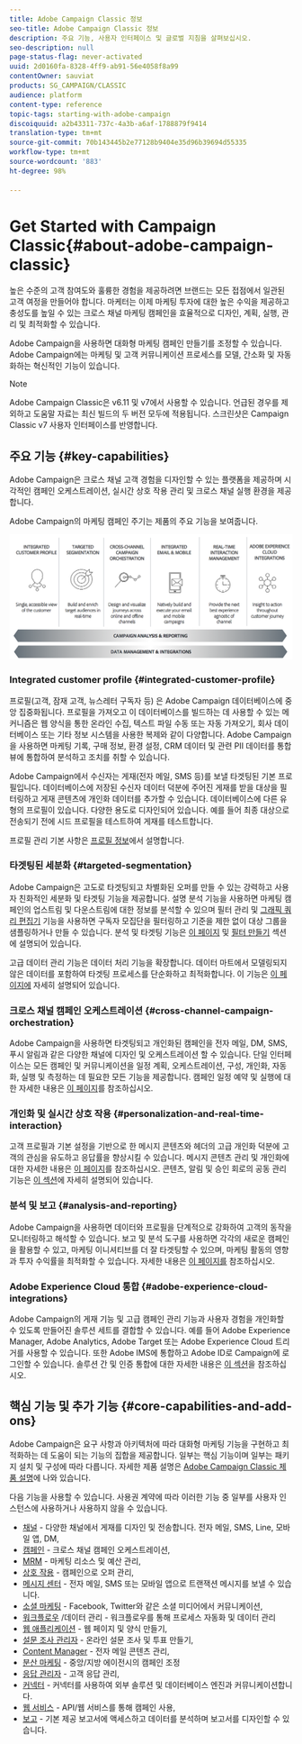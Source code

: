 ```yaml
---
title: Adobe Campaign Classic 정보
seo-title: Adobe Campaign Classic 정보
description: 주요 기능, 사용자 인터페이스 및 글로벌 지침을 살펴보십시오.
seo-description: null
page-status-flag: never-activated
uuid: 2d0160fa-8328-4ff9-ab91-56e4058f8a99
contentOwner: sauviat
products: SG_CAMPAIGN/CLASSIC
audience: platform
content-type: reference
topic-tags: starting-with-adobe-campaign
discoiquuid: a2b43311-737c-4a3b-a6af-1788879f9414
translation-type: tm+mt
source-git-commit: 70b143445b2e77128b9404e35d96b39694d55335
workflow-type: tm+mt
source-wordcount: '883'
ht-degree: 98%

---
```



# Get Started with Campaign Classic{#about-adobe-campaign-classic}

높은 수준의 고객 참여도와 훌륭한 경험을 제공하려면 브랜드는 모든 접점에서 일관된 고객 여정을 만들어야 합니다. 마케터는 이제 마케팅 투자에 대한 높은 수익을 제공하고 충성도를 높일 수 있는 크로스 채널 마케팅 캠페인을 효율적으로 디자인, 계획, 실행, 관리 및 최적화할 수 있습니다.

Adobe Campaign을 사용하면 대화형 마케팅 캠페인 만들기를 조정할 수 있습니다. Adobe Campaign에는 마케팅 및 고객 커뮤니케이션 프로세스를 모델, 간소화 및 자동화하는 혁신적인 기능이 있습니다.

>[!NOTE]
>
>Adobe Campaign Classic은 v6.11 및 v7에서 사용할 수 있습니다. 언급된 경우를 제외하고 도움말 자료는 최신 빌드의 두 버전 모두에 적용됩니다. 스크린샷은 Campaign Classic v7 사용자 인터페이스를 반영합니다.

## 주요 기능 {#key-capabilities}

Adobe Campaign은 크로스 채널 고객 경험을 디자인할 수 있는 플랫폼을 제공하며 시각적인 캠페인 오케스트레이션, 실시간 상호 작용 관리 및 크로스 채널 실행 환경을 제공합니다.

Adobe Campaign의 마케팅 캠페인 주기는 제품의 주요 기능을 보여줍니다.

![](assets/d_ncs_user_emarketing.png)

### Integrated customer profile {#integrated-customer-profile}

프로필(고객, 잠재 고객, 뉴스레터 구독자 등) 은 Adobe Campaign 데이터베이스에 중앙 집중화됩니다. 프로필을 가져오고 이 데이터베이스를 빌드하는 데 사용할 수 있는 메커니즘은 웹 양식을 통한 온라인 수집, 텍스트 파일 수동 또는 자동 가져오기, 회사 데이터베이스 또는 기타 정보 시스템을 사용한 복제와 같이 다양합니다. Adobe Campaign을 사용하면 마케팅 기록, 구매 정보, 환경 설정, CRM 데이터 및 관련 PII 데이터를 통합 뷰에 통합하여 분석하고 조치를 취할 수 있습니다.

Adobe Campaign에서 수신자는 게재(전자 메일, SMS 등)를 보낼 타겟팅된 기본 프로필입니다. 데이터베이스에 저장된 수신자 데이터 덕분에 주어진 게재를 받을 대상을 필터링하고 게재 콘텐츠에 개인화 데이터를 추가할 수 있습니다. 데이터베이스에 다른 유형의 프로필이 있습니다. 다양한 용도로 디자인되어 있습니다. 예를 들어 최종 대상으로 전송되기 전에 시드 프로필을 테스트하여 게재를 테스트합니다.

프로필 관리 기본 사항은 [프로필 정보](../../platform/using/about-profiles.md)에서 설명합니다.

### 타겟팅된 세분화 {#targeted-segmentation}

Adobe Campaign은 고도로 타겟팅되고 차별화된 오퍼를 만들 수 있는 강력하고 사용자 친화적인 세분화 및 타겟팅 기능을 제공합니다. 설명 분석 기능을 사용하면 마케팅 캠페인의 업스트림 및 다운스트림에 대한 정보를 분석할 수 있으며 필터 관리 및 [그래픽 쿼리 편집기](../../platform/using/about-queries-in-campaign.md) 기능을 사용하면 구독자 모집단을 필터링하고 기준을 제한 없이 대상 그룹을 샘플링하거나 만들 수 있습니다. 분석 및 타겟팅 기능은 [이 페이지](../../reporting/using/about-descriptive-analysis.md) 및 [필터 만들기](../../platform/using/creating-filters.md) 섹션에 설명되어 있습니다.

고급 데이터 관리 기능은 데이터 처리 기능을 확장합니다. 데이터 마트에서 모델링되지 않은 데이터를 포함하여 타겟팅 프로세스를 단순화하고 최적화합니다. 이 기능은 [이 페이지에](../../workflow/using/targeting-data.md#data-management) 자세히 설명되어 있습니다.

### 크로스 채널 캠페인 오케스트레이션 {#cross-channel-campaign-orchestration}

Adobe Campaign을 사용하면 타겟팅되고 개인화된 캠페인을 전자 메일, DM, SMS, 푸시 알림과 같은 다양한 채널에 디자인 및 오케스트레이션 할 수 있습니다. 단일 인터페이스는 모든 캠페인 및 커뮤니케이션을 일정 계획, 오케스트레이션, 구성, 개인화, 자동화, 실행 및 측정하는 데 필요한 모든 기능을 제공합니다. 캠페인 일정 예약 및 실행에 대한 자세한 내용은 [이 페이지](../../campaign/using/setting-up-marketing-campaigns.md)를 참조하십시오.

### 개인화 및 실시간 상호 작용 {#personalization-and-real-time-interaction}

고객 프로필과 기본 설정을 기반으로 한 메시지 콘텐츠와 헤더의 고급 개인화 덕분에 고객의 관심을 유도하고 응답률을 향상시킬 수 있습니다. 메시지 콘텐츠 관리 및 개인화에 대한 자세한 내용은 [이 페이지](../../delivery/using/about-personalization.md)를 참조하십시오. 콘텐츠, 알림 및 승인 회로의 공동 관리 기능은 [이 섹션](../../campaign/using/about-marketing-resource-management.md)에 자세히 설명되어 있습니다.

### 분석 및 보고 {#analysis-and-reporting}

Adobe Campaign을 사용하면 데이터와 프로필을 단계적으로 강화하여 고객의 동작을 모니터링하고 해석할 수 있습니다. 보고 및 분석 도구를 사용하면 각각의 새로운 캠페인을 활용할 수 있고, 마케팅 이니셔티브를 더 잘 타겟팅할 수 있으며, 마케팅 활동의 영향과 투자 수익률을 최적화할 수 있습니다. 자세한 내용은 [이 페이지를](../../reporting/using/delivery-reports.md) 참조하십시오.

### Adobe Experience Cloud 통합 {#adobe-experience-cloud-integrations}

Adobe Campaign의 게재 기능 및 고급 캠페인 관리 기능과 사용자 경험을 개인화할 수 있도록 만들어진 솔루션 세트를 결합할 수 있습니다. 예를 들어 Adobe Experience Manager, Adobe Analytics, Adobe Target 또는 Adobe Experience Cloud 트리거를 사용할 수 있습니다. 또한 Adobe IMS에 통합하고 Adobe ID로 Campaign에 로그인할 수 있습니다. 솔루션 간 및 인증 통합에 대한 자세한 내용은 [이 섹션](../../integrations/using/about-adobe-id.md)을 참조하십시오.

## 핵심 기능 및 추가 기능 {#core-capabilities-and-add-ons}

Adobe Campaign은 요구 사항과 아키텍처에 따라 대화형 마케팅 기능을 구현하고 최적화하는 데 도움이 되는 기능의 집합을 제공합니다. 일부는 핵심 기능이며 일부는 패키지 설치 및 구성에 따라 다릅니다. 자세한 제품 설명은 [Adobe Campaign Classic 제품 설명](https://helpx.adobe.com/legal/product-descriptions/adobe-campaign-classic—product-description.html)에 나와 있습니다.

다음 기능을 사용할 수 있습니다. 사용권 계약에 따라 이러한 기능 중 일부를 사용자 인스턴스에 사용하거나 사용하지 않을 수 있습니다.

* [채널](../../delivery/using/steps-about-delivery-creation-steps.md) - 다양한 채널에서 게재를 디자인 및 전송합니다. 전자 메일, SMS, Line, 모바일 앱, DM,
* [캠페인](../../campaign/using/designing-marketing-campaigns.md) - 크로스 채널 캠페인 오케스트레이션,
* [MRM](../../campaign/using/about-marketing-resource-management.md) - 마케팅 리소스 및 예산 관리,
* [상호 작용](../../interaction/using/interaction-and-offer-management.md) - 캠페인으로 오퍼 관리,
* [메시지 센터](../../message-center/using/about-transactional-messaging.md) - 전자 메일, SMS 또는 모바일 앱으로 트랜잭션 메시지를 보낼 수 있습니다.
* [소셜 마케팅](../../social/using/about-social-marketing.md) - Facebook, Twitter와 같은 소셜 미디어에서 커뮤니케이션,
* [워크플로우](../../workflow/using/about-workflows.md) /데이터 관리 - 워크플로우를 통해 프로세스 자동화 및 데이터 관리
* [웹 애플리케이션](../../web/using/about-web-applications.md) - 웹 페이지 및 양식 만들기,
* [설문 조사 관리자](../../web/using/about-surveys.md) - 온라인 설문 조사 및 투표 만들기,
* [Content Manager](../../delivery/using/about-content-management.md) - 전자 메일 콘텐츠 관리,
* [분산 마케팅](../../campaign/using/about-distributed-marketing.md) - 중앙/지방 에이전시의 캠페인 조정
* [응답 관리자](../../campaign/using/about-response-manager.md) - 고객 응답 관리,
* [커넥터](../../platform/using/about-connectors.md) - 커넥터를 사용하여 외부 솔루션 및 데이터베이스 엔진과 커뮤니케이션합니다.
* [웹 서비스](../../configuration/using/about-web-services.md) - API/웹 서비스를 통해 캠페인 사용,
* [보고](../../reporting/using/about-adobe-campaign-reporting-tools.md) - 기본 제공 보고서에 액세스하고 데이터를 분석하며 보고서를 디자인할 수 있습니다.


